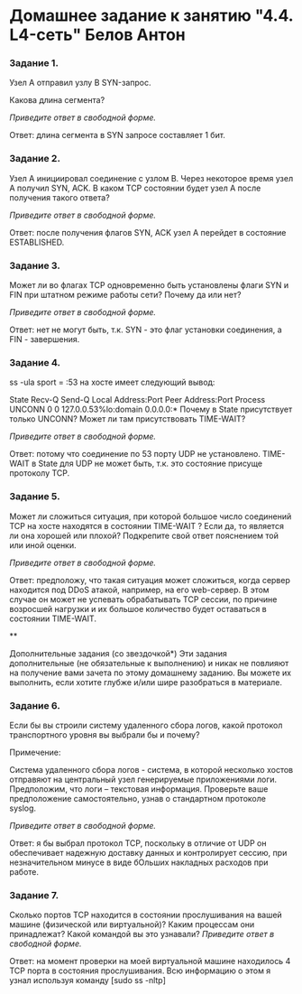 # Домашнее задание к занятию "4.4. L4-сеть" Белов Антон

### Задание 1.
Узел А отправил узлу В SYN-запрос.

Какова длина сегмента?

*Приведите ответ в свободной форме.*

Ответ: длина сегмента в SYN запросе составляет 1 бит.

### Задание 2.
Узел А инициировал соединение с узлом В.
Через некоторое время узел А получил SYN, ACK.
В каком TCP состоянии будет узел А после получения такого ответа?

*Приведите ответ в свободной форме.*

Ответ: после получения флагов SYN, ACK узел А перейдет в состояние ESTABLISHED.

### Задание 3.
Может ли во флагах TCP одновременно быть установлены флаги SYN и FIN при штатном режиме работы сети?
Почему да или нет?

*Приведите ответ в свободной форме.*

Ответ: нет не могут быть, т.к. SYN - это флаг установки соединения, а FIN - завершения.

### Задание 4.
ss -ula sport = :53 на хосте имеет следующий вывод:

State           Recv-Q          Send-Q                   Local Address:Port                     Peer Address:Port          Process
UNCONN          0               0                        127.0.0.53%lo:domain                        0.0.0.0:*
Почему в State присутствует только UNCONN?
Может ли там присутствовать TIME-WAIT?

*Приведите ответ в свободной форме.*

Ответ: потому что соединение по 53 порту UDP не установлено. TIME-WAIT в State для UDP не может быть, т.к. это состояние присуще протоколу TCP.

### Задание 5.
Может ли сложиться ситуация, при которой большое число соединений TCP на хосте находятся в состоянии TIME-WAIT ?
Если да, то является ли она хорошей или плохой?
Подкрепите свой ответ пояснением той или иной оценки.

*Приведите ответ в свободной форме.*

Ответ: предположу, что такая ситуация может сложиться, когда сервер находится под DDoS атакой, например, на его web-сервер. В этом случае он может не успевать обрабатывать TCP сессии, по причине возросшей нагрузки и их большое количество будет оставаться в состоянии TIME-WAIT.

**

Дополнительные задания (со звездочкой*)
Эти задания дополнительные (не обязательные к выполнению) и никак не повлияют на получение вами зачета по этому домашнему заданию. Вы можете их выполнить, если хотите глубже и/или шире разобраться в материале.

### Задание 6.
Если бы вы строили систему удаленного сбора логов, какой протокол транспортного уровня вы выбрали бы и почему?

Примечение:

Система удаленного сбора логов - система, в которой несколько хостов отправяют на центральный узел генерируемые приложениями логи. Предположим, что логи – текстовая информация.
Проверьте ваше предположение самостоятельно, узнав о стандартном протоколе syslog.

*Приведите ответ в свободной форме.*

Ответ: я бы выбрал протокол TCP, поскольку в отличие от UDP он обеспечивает надежную доставку данных и контролирует сессию, при незначительном минусе в виде бОльших накладных расходов при работе.

### Задание 7.
Сколько портов TCP находится в состоянии прослушивания на вашей машине (физической или виртуальной)?
Каким процессам они принадлежат?
Какой командой вы это узнавали?
*Приведите ответ в свободной форме.*

Ответ: на момент проверки на моей виртуальной машине находилось 4 TCP порта в состояния прослушивания. Всю информацию о этом я узнал используя команду [sudo ss -nltp]
